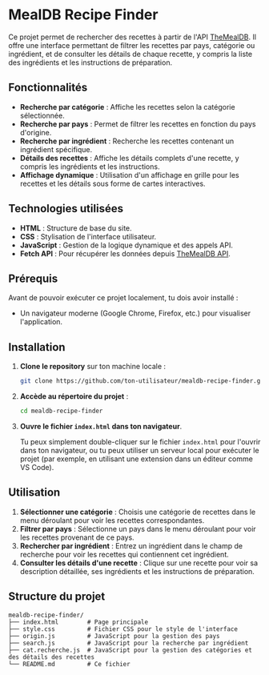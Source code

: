 # MealDB Recipe Finder

Ce projet permet de rechercher des recettes à partir de l'API [TheMealDB](https://www.themealdb.com/). Il offre une interface permettant de filtrer les recettes par pays, catégorie ou ingrédient, et de consulter les détails de chaque recette, y compris la liste des ingrédients et les instructions de préparation.

## Fonctionnalités

- **Recherche par catégorie** : Affiche les recettes selon la catégorie sélectionnée.
- **Recherche par pays** : Permet de filtrer les recettes en fonction du pays d'origine.
- **Recherche par ingrédient** : Recherche les recettes contenant un ingrédient spécifique.
- **Détails des recettes** : Affiche les détails complets d'une recette, y compris les ingrédients et les instructions.
- **Affichage dynamique** : Utilisation d'un affichage en grille pour les recettes et les détails sous forme de cartes interactives.

## Technologies utilisées

- **HTML** : Structure de base du site.
- **CSS** : Stylisation de l'interface utilisateur.
- **JavaScript** : Gestion de la logique dynamique et des appels API.
- **Fetch API** : Pour récupérer les données depuis [TheMealDB API](https://www.themealdb.com/api.php).

## Prérequis

Avant de pouvoir exécuter ce projet localement, tu dois avoir installé :

- Un navigateur moderne (Google Chrome, Firefox, etc.) pour visualiser l'application.

## Installation

1. **Clone le repository** sur ton machine locale :

   ```bash
   git clone https://github.com/ton-utilisateur/mealdb-recipe-finder.git
   ```

2. **Accède au répertoire du projet** :

   ```bash
   cd mealdb-recipe-finder
   ```

3. **Ouvre le fichier `index.html` dans ton navigateur**.

   Tu peux simplement double-cliquer sur le fichier `index.html` pour l'ouvrir dans ton navigateur, ou tu peux utiliser un serveur local pour exécuter le projet (par exemple, en utilisant une extension dans un éditeur comme VS Code).

## Utilisation

1. **Sélectionner une catégorie** : Choisis une catégorie de recettes dans le menu déroulant pour voir les recettes correspondantes.
2. **Filtrer par pays** : Sélectionne un pays dans le menu déroulant pour voir les recettes provenant de ce pays.
3. **Rechercher par ingrédient** : Entrez un ingrédient dans le champ de recherche pour voir les recettes qui contiennent cet ingrédient.
4. **Consulter les détails d'une recette** : Clique sur une recette pour voir sa description détaillée, ses ingrédients et les instructions de préparation.

## Structure du projet

```
mealdb-recipe-finder/
├── index.html        # Page principale
├── style.css         # Fichier CSS pour le style de l'interface
├── origin.js         # JavaScript pour la gestion des pays
├── search.js         # JavaScript pour la recherche par ingrédient
├── cat.recherche.js  # JavaScript pour la gestion des catégories et des détails des recettes
└── README.md         # Ce fichier
```
